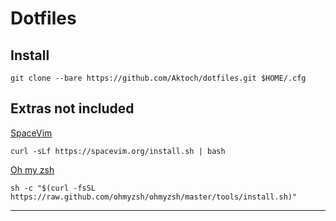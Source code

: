 # Dotfiles
## Install
```
git clone --bare https://github.com/Aktoch/dotfiles.git $HOME/.cfg
```
## Extras not included
[SpaceVim](https://spacevim.org)
```
curl -sLf https://spacevim.org/install.sh | bash
```
[Oh my zsh](https://ohmyz.sh/)
```
sh -c "$(curl -fsSL https://raw.github.com/ohmyzsh/ohmyzsh/master/tools/install.sh)"
```
***